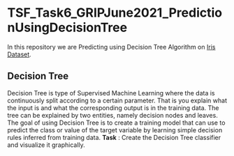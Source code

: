 # TSF_Task6_GRIPJune2021_PredictionUsingDecisionTree
In this repository we are Predicting using Decision Tree Algorithm on [Iris Dataset](https://bit.ly/3kXTdox).
## Decision Tree
Decision Tree is type of Supervised Machine Learning where the data is continuously split according to a certain parameter. That is you explain what the input is and what the corresponding output is in the training data. The tree can be explained by two entities, namely decision nodes and leaves.
The goal of using Decision Tree is to create a training model that can use to predict the class or value of the target variable by learning simple decision rules inferred from training data.
__Task__ : Create the Decision Tree classifier and visualize it graphically.
 
